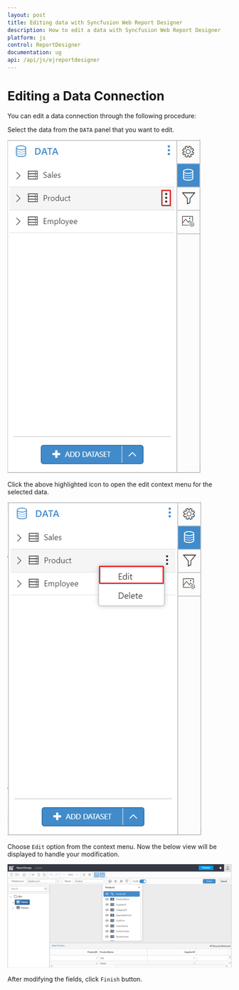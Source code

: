 ```yaml
---
layout: post
title: Editing data with Syncfusion Web Report Designer
description: How to edit a data with Syncfusion Web Report Designer
platform: js
control: ReportDesigner
documentation: ug
api: /api/js/ejreportdesigner
---
```


# Editing a Data Connection

You can edit a data connection through the following procedure:

Select the data from the `DATA` panel that you want to edit.

![](images/Editing-Dataset.png)

Click the above highlighted icon to open the edit context menu for the selected data.

![](images/Edit-ContextDST.png)

Choose `Edit` option from the context menu. Now the below view will be displayed to handle your modification.

![](images/Edit-WindowDST.png)

After modifying the fields, click `Finish` button.